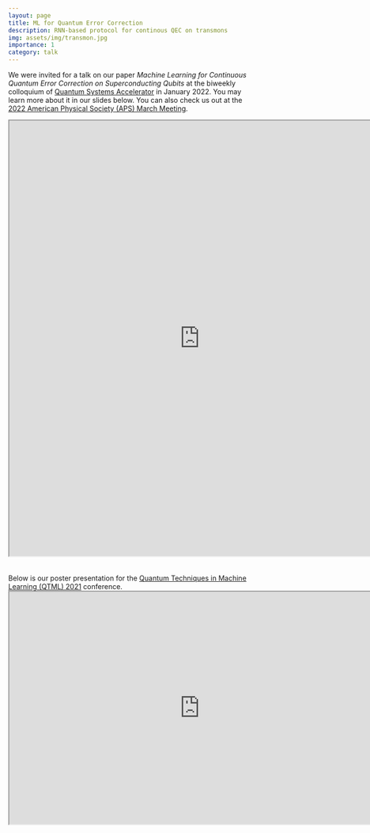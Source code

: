 ```yaml
---
layout: page
title: ML for Quantum Error Correction
description: RNN-based protocol for continous QEC on transmons
img: assets/img/transmon.jpg
importance: 1
category: talk
---
```


We were invited for a talk on our paper *Machine Learning for Continuous Quantum Error Correction on Superconducting Qubits* at the biweekly colloquium of <a href="https://quantumsystemsaccelerator.org/">Quantum Systems Accelerator</a> in January 2022. You may learn more about it in our slides below. You can also check us out at the <a href="https://meetings.aps.org/Meeting/MAR22/Session/T40.13">2022 American Physical Society (APS) March Meeting</a>.

<iframe src="https://drive.google.com/file/d/1Jk7HOUNi5zmT6q6TTZ2XVrB3VZ8OSQyS/preview" width="770" height="880" allow="autoplay"></iframe>
<br>
<br>
<br>
Below is our poster presentation for the <a href="https://www.quantummachinelearning.org/qtml2021.html">Quantum Techniques in Machine Learning (QTML) 2021</a> conference.
<iframe src="https://drive.google.com/file/d/1d7T4fNuolyf8yqJ5OBO7GX5UBPw4OH_u/preview" width="770" height="470" allow="autoplay"></iframe>
